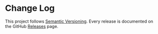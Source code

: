 # Change Log

This project follows [Semantic Versioning](http://semver.org/).
Every release is documented on the GitHub [Releases](https://github.com/reactjs/redux/releases) page.
